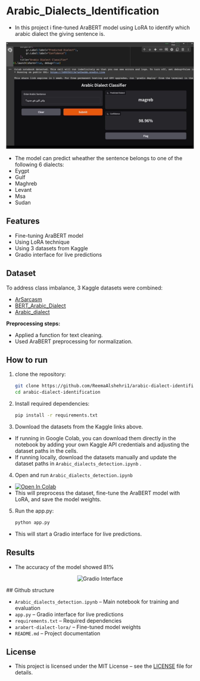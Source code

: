 # Arabic_Dialects_Identification

- In this project i fine-tuned AraBERT model using LoRA to identify which arabic dialect the giving sentence is.
 <p align="center">
  <img src="images/interface.png" alt="Gradio Interface" width="600">
</p>

- The model can predict wheather the sentence belongs to one of the following 6 dialects:
 - Eygpt
 - Gulf
 - Maghreb
 - Levant
 - Msa
 - Sudan

## Features
- Fine-tuning AraBERT  model
- Using LoRA technique
- Using 3 datasets from Kaggle
- Gradio interface for live predictions

  
## Dataset
To address class imbalance, 3 Kaggle datasets were combined:
- [ArSarcasm](https://www.kaggle.com/datasets/hosammohammed/arabic-dataset)
- [BERT_Arabic_Dialect](https://www.kaggle.com/datasets/hanahelaly/bert-arabic-dialect)
- [Arabic_dialect](https://www.kaggle.com/datasets/waelshaher/arabic-dialect)

**Preprocessing steps:**
- Applied a function for text cleaning.
- Used AraBERT preprocessing for normalization.


## How to run
1. clone the repository:
   ```bash
   git clone https://github.com/ReemaAlshehri1/arabic-dialect-identification.git
   cd arabic-dialect-identification
2. Install required dependencies:
   ```bash
   pip install -r requirements.txt
3. Download the datasets from the Kaggle links above.
 - If running in Google Colab, you can download them directly in the notebook by adding your own Kaggle API credentials and adjusting the dataset paths in the cells.  
 - If running locally, download the datasets manually and update the dataset paths in `Arabic_dialects_detection.ipynb` .
4. Open and run `Arabic_dialects_detection.ipynb`  
 - [![Open In Colab](https://colab.research.google.com/assets/colab-badge.svg)](https://colab.research.google.com/github/ReemaAlshehri1/Arabic_Dialects_Identification/blob/main/Arabic_dialects_detection.ipynb)
 - This will preprocess the dataset, fine-tune the AraBERT model with LoRA, and save the model weights.
5. Run the app.py:
   ```bash
   python app.py
 - This will start a Gradio interface for live predictions.
   
## Results
- The accuracy of the model showed 81%
<p align="center">
  <img src="images/Accuracy.png" alt="Gradio Interface" width="600">
</p>
## Github structure

- `Arabic_dialects_detection.ipynb` – Main notebook for training and evaluation
- `app.py` – Gradio interface for live predictions
- `requirements.txt` – Required dependencies
- `arabert-dialect-lora/` – Fine-tuned model weights 
- `README.md` – Project documentation

## License

- This project is licensed under the MIT License – see the [LICENSE](LICENSE) file for details.

